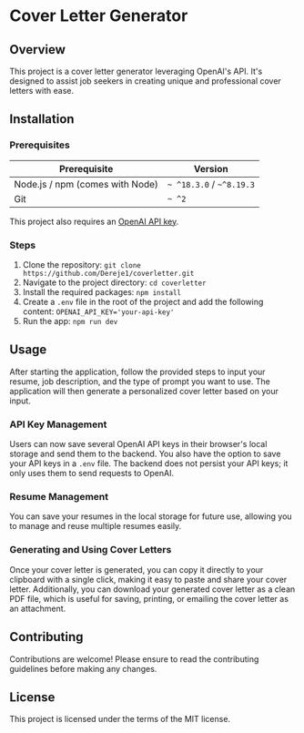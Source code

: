 # Cover Letter Generator

## Overview
This project is a cover letter generator leveraging OpenAI's API. It's designed to assist job seekers in creating unique and professional cover letters with ease.

## Installation

### Prerequisites
| Prerequisite                                | Version |
| ------------------------------------------- | ------- |
| Node.js /  npm (comes with Node)  | `~ ^18.3.0` / `~^8.19.3` |
| Git | `~ ^2` |

This project also requires an [OpenAI API key](https://platform.openai.com/docs/quickstart/step-2-setup-your-api-key).

### Steps
1. Clone the repository: `git clone https://github.com/Dereje1/coverletter.git`
2. Navigate to the project directory: `cd coverletter`
3. Install the required packages: `npm install`
4. Create a `.env` file in the root of the project and add the following content: `OPENAI_API_KEY='your-api-key'`
5. Run the app: `npm run dev`

## Usage
After starting the application, follow the provided steps to input your resume, job description, and the type of prompt you want to use. The application will then generate a personalized cover letter based on your input.

### API Key Management
Users can now save several OpenAI API keys in their browser's local storage and send them to the backend. You also have the option to save your API keys in a `.env` file. The backend does not persist your API keys; it only uses them to send requests to OpenAI.

### Resume Management
You can save your resumes in the local storage for future use, allowing you to manage and reuse multiple resumes easily. 

### Generating and Using Cover Letters
Once your cover letter is generated, you can copy it directly to your clipboard with a single click, making it easy to paste and share your cover letter. Additionally, you can download your generated cover letter as a clean PDF file, which is useful for saving, printing, or emailing the cover letter as an attachment.

## Contributing
Contributions are welcome! Please ensure to read the contributing guidelines before making any changes.

## License
This project is licensed under the terms of the MIT license.
